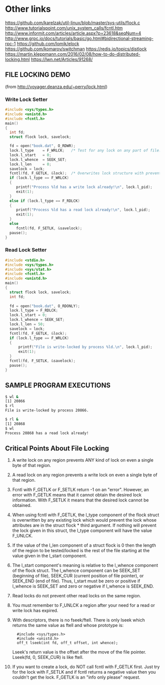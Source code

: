# Other links

https://github.com/karelzak/util-linux/blob/master/sys-utils/flock.c
http://www.tutorialspoint.com/unix_system_calls/fcntl.htm
http://www.informit.com/articles/article.aspx?p=23618&seqNum=4
http://www.grpc.io/docs/tutorials/basic/go.html#bidirectional-streaming-rpc-1
https://github.com/lomik/elock
https://github.com/komarov/switchman
https://redis.io/topics/distlock
https://martin.kleppmann.com/2016/02/08/how-to-do-distributed-locking.html
https://lwn.net/Articles/91268/

## FILE LOCKING DEMO

(from http://voyager.deanza.edu/~perry/lock.html)

### Write Lock Setter
```c
#include <sys/types.h>
#include <unistd.h>      
#include <fcntl.h>
main()
{
  int fd;
  struct flock lock, savelock;

  fd = open("book.dat", O_RDWR);
  lock.l_type    = F_WRLCK;   /* Test for any lock on any part of file. */
  lock.l_start   = 0;
  lock.l_whence  = SEEK_SET;
  lock.l_len     = 0;        
  savelock = lock;
  fcntl(fd, F_GETLK, &lock);  /* Overwrites lock structure with preventors. */
  if (lock.l_type == F_WRLCK)
  {
     printf("Process %ld has a write lock already!\n", lock.l_pid);
     exit(1);
  }
  else if (lock.l_type == F_RDLCK)
  {
     printf("Process %ld has a read lock already!\n", lock.l_pid);
     exit(1);
  }
  else
     fcntl(fd, F_SETLK, &savelock);
  pause();
}
```
### Read Lock Setter

```c
#include <stdio.h>
#include <sys/types.h>
#include <sys/stat.h>
#include <fcntl.h>
#include <unistd.h>
main()
{
  struct flock lock, savelock;
  int fd;
   
  fd = open("book.dat", O_RDONLY);
  lock.l_type = F_RDLCK;
  lock.l_start = 0;
  lock.l_whence = SEEK_SET;
  lock.l_len = 50;
  savelock = lock;
  fcntl(fd, F_GETLK, &lock);
  if (lock.l_type == F_WRLCK)
  {
      printf("File is write-locked by process %ld.\n", lock.l_pid);
      exit(1);
  }
  fcntl(fd, F_SETLK, &savelock);
  pause();
}
```
## SAMPLE PROGRAM EXECUTIONS
```bash
$ wl &
[1]	20866
$ rl
File is write-locked by process 20866.

$ rl &
[1]	20868
$ wl
Process 20868 has a read lock already!
```

##  Critical Points About File Locking

1.  A write lock on any region prevents ANY kind of lock on even a single
    byte of that region.   

2.  A read lock on any region prevents a write lock on even a single byte
    of that region.

3.  Fcntl with F_GETLK or F_SETLK return -1 on an "error".  However, an
    error with F_GETLK means that it cannot obtain the desired lock
    information.  With F_SETLK it means that the desired lock cannot be
    obtained.

3.  When using fcntl with F_GETLK, the l_type component of the flock
    struct is overwritten by any existing lock which would prevent the
    lock whose attributes are in the struct flock * third argument.
    If nothing will prevent the lock given in this struct, the l_type
    component will have the value F_UNLCK.

4.  If the value of the l_len component of a struct flock is 0 then the
    length of the region to be tested/locked is the rest of the file
    starting at the value given in the l_start component.

5.  The l_start component's meaning is relative to the l_whence component
    of the flock struct.  The l_whence component can be SEEK_SET (beginning
    of file), SEEK_CUR (current position of file pointer), or SEEK_END
    (end of file).  Thus, l_start must be zero or positive if l_whence is
    SEEK_SET and zero or negative if l_whence is SEEK_END.

6.  Read locks do not prevent other read locks on the same region.  

7.  You must remember to F_UNLCK a region after your need for a read or
    write lock has expired.  

8.  With descriptors, there is no fseek/ftell.  There is only lseek which
    returns the same value as ftell and whose prototype is:

          #include <sys/types.h>
          #include <unistd.h> 
          off_t lseek(int fd, off_t offset, int whence);

     Lseek's return value is the offset after the move of the file pointer.
     Lseek(fd, 0, SEEK_CUR) is like ftell.

9.   If you want to create a lock, do NOT call fcntl with F_GETLK first.
     Just try for the lock with F_SETLK and if fcntl returns a negative
     value then you couldn't get the lock.  F_GETLK is an "info only please"
     request.
